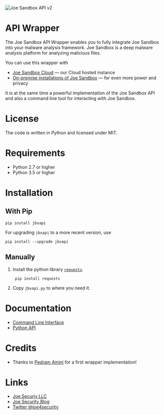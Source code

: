 ![Joe Sandbox API v2](https://raw.githubusercontent.com/joesecurity/jbxapi/master/img/logo.png)

# API Wrapper

The Joe Sandbox API Wrapper enables you to fully integrate Joe Sandbox into your malware analysis framework. Joe Sandbox is a deep malware analysis platform for analyzing malicious files.

You can use this wrapper with

 * [Joe Sandbox Cloud](https://www.joesecurity.org/joe-sandbox-cloud) — our Cloud hosted instance
 * [On-premise installations of Joe Sandbox](https://www.joesecurity.org/joe-security-products#on-premise) — for even more power and privacy

It is at the same time a powerful implementation of the Joe Sandbox API and also a command line tool for interacting with Joe Sandbox.

# License

The code is written in Python and licensed under MIT.

# Requirements

* Python 2.7 or higher
* Python 3.5 or higher

# Installation

## With Pip

    pip install jbxapi

For upgrading `jbxapi` to a more recent version, use

    pip install --upgrade jbxapi

## Manually

1. Install the python library [`requests`](https://requests.readthedocs.io/en/latest/).

        pip install requests

2. Copy `jbxapi.py` to where you need it.

# Documentation

* [Command Line Interface](docs/cli.md)
* [Python API](docs/api.md)

# Credits

* Thanks to [Pedram Amini](https://github.com/pedramamini) for a first wrapper implementation!

# Links

* [Joe Securiy LLC](https://www.joesecurity.org)
* [Joe Security Blog](https://blog.joesecurity.org)
* [Twitter @joe4security](https://twitter.com/joe4security)

